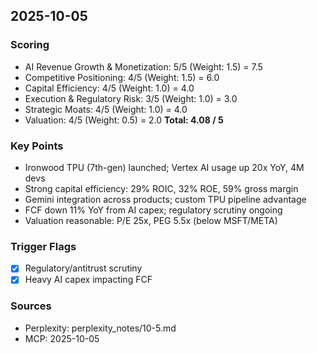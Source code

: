 ## 2025-10-05

### Scoring
- AI Revenue Growth & Monetization: 5/5 (Weight: 1.5) = 7.5
- Competitive Positioning: 4/5 (Weight: 1.5) = 6.0
- Capital Efficiency: 4/5 (Weight: 1.0) = 4.0
- Execution & Regulatory Risk: 3/5 (Weight: 1.0) = 3.0
- Strategic Moats: 4/5 (Weight: 1.0) = 4.0
- Valuation: 4/5 (Weight: 0.5) = 2.0
**Total: 4.08 / 5**

### Key Points
- Ironwood TPU (7th-gen) launched; Vertex AI usage up 20x YoY, 4M devs
- Strong capital efficiency: 29% ROIC, 32% ROE, 59% gross margin
- Gemini integration across products; custom TPU pipeline advantage
- FCF down 11% YoY from AI capex; regulatory scrutiny ongoing
- Valuation reasonable: P/E 25x, PEG 5.5x (below MSFT/META)

### Trigger Flags
- [x] Regulatory/antitrust scrutiny
- [x] Heavy AI capex impacting FCF

### Sources
- Perplexity: perplexity_notes/10-5.md
- MCP: 2025-10-05
